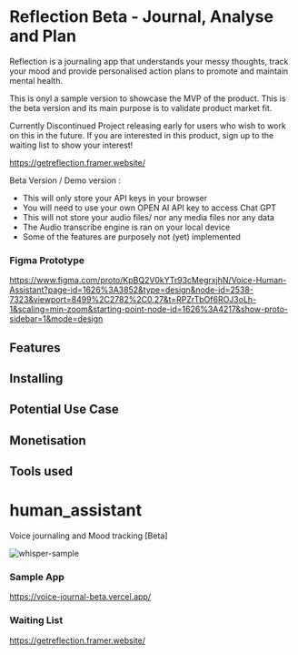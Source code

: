 
# Reflection Beta - Journal, Analyse and Plan
Reflection is a journaling app that understands your messy thoughts, track your mood and provide personalised action plans to promote and maintain mental health.

This is onyl a sample version to showcase the MVP of the product. This is the beta version and its main purpose is to validate product market fit.

Currently Discontinued Project releasing early for users who wish to work on this in the future. If you are interested in this product, sign up to the waiting list to show your interest!

https://getreflection.framer.website/

Beta Version / Demo version :
- This will only store your API keys in your browser
- You will need to use your own OPEN AI API key to access Chat GPT 
- This will not store your audio files/ nor any media files nor any data  
- The Audio transcribe engine is ran on your local device 
- Some of the features are purposely not (yet) implemented

### Figma Prototype
https://www.figma.com/proto/KpBQ2V0kYTr93cMegrxjhN/Voice-Human-Assistant?page-id=1626%3A3852&type=design&node-id=2538-7323&viewport=8499%2C2782%2C0.27&t=RPZrTbOf6ROJ3oLh-1&scaling=min-zoom&starting-point-node-id=1626%3A4217&show-proto-sidebar=1&mode=design


## Features 


## Installing 

## Potential Use Case 


## Monetisation 


## Tools used
# human_assistant
Voice journaling and Mood tracking [Beta]

![whisper-sample](https://github.com/philipdaquin/human_assistant/assets/85416532/66722145-11f2-4fa2-ba32-c58d477ad860)

### Sample App 
https://voice-journal-beta.vercel.app/

### Waiting List 
https://getreflection.framer.website/